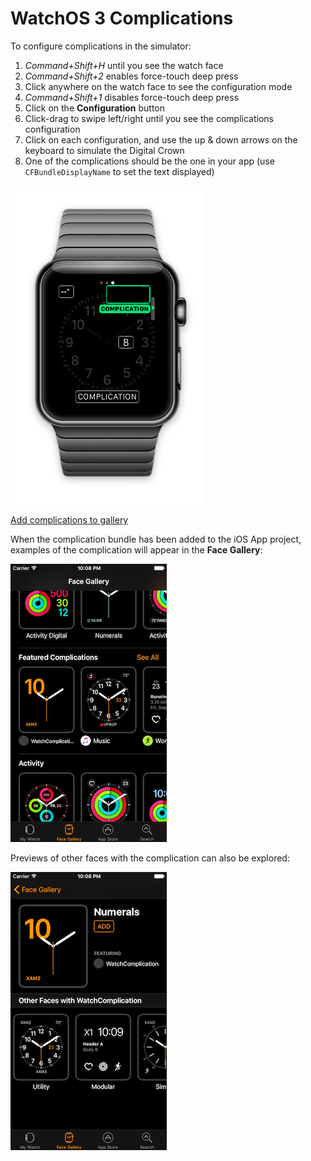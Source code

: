 WatchOS 3 Complications
=======================

To configure complications in the simulator:

1. *Command+Shift+H* until you see the watch face
2. *Command+Shift+2* enables force-touch deep press
3. Click anywhere on the watch face to see the configuration mode
4. *Command+Shift+1* disables force-touch deep press
5. Click on the **Configuration** button
6. Click-drag to swipe left/right until you see the complications configuration
7. Click on each configuration, and use the up & down arrows on the keyboard to simulate the Digital Crown
8. One of the complications should be the one in your app (use `CFBundleDisplayName` to set the text displayed)

![](Screenshots/configure-complications.png)


[Add complications to gallery](https://developer.apple.com/library/prerelease/content/releasenotes/WatchKit/AddingComplications/)

When the complication bundle has been added to the iOS App project, examples of the complication will appear in the **Face Gallery**:

![](Screenshots/gallery2-sml.png)

Previews of other faces with the complication can also be explored:

![](Screenshots/gallery1-sml.png)

